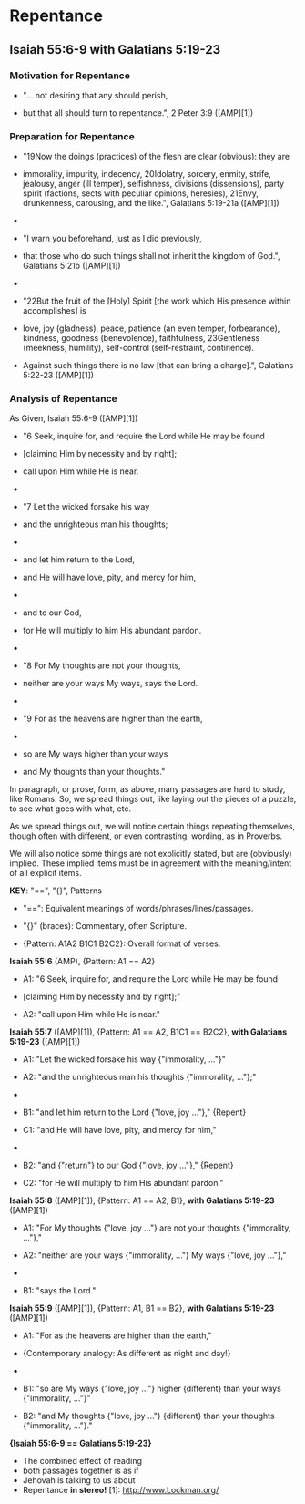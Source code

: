 # Repentance

## Isaiah 55:6-9 with Galatians 5:19-23

### Motivation for Repentance

- "… not desiring that any should perish,

- but that all should turn to repentance.",
2 Peter 3:9 ([AMP][1])

### Preparation for Repentance

- "19Now the doings (practices) of the
flesh are clear (obvious): they are

- immorality, impurity, indecency,
20Idolatry, sorcery, enmity, strife,
jealousy, anger (ill temper),
selfishness, divisions (dissensions),
party spirit (factions, sects with
peculiar opinions, heresies),
21Envy, drunkenness, carousing,
and the like.",
Galatians 5:19-21a ([AMP][1])

- 
- "I warn you beforehand,
just as I did previously,

- that those who do such things shall
not inherit the kingdom of God.",
Galatians 5:21b ([AMP][1])

- 
- "22But the fruit of the [Holy] Spirit
[the work which His presence
within accomplishes] is

- love, joy (gladness), peace,
patience (an even temper, forbearance),
kindness, goodness (benevolence),
faithfulness,
23Gentleness (meekness, humility),
self-control (self-restraint, continence).

- Against such things there is no law
[that can bring a charge].",
Galatians 5:22-23 ([AMP][1])

### Analysis of Repentance

As Given, Isaiah 55:6-9 ([AMP][1])

- "6 Seek, inquire for, and require the Lord
while He may be found

- [claiming Him by necessity and by right];

- call upon Him while He is near.

- 
- "7 Let the wicked forsake his way

- and the unrighteous man his thoughts;

- 
- and let him return to the Lord,

- and He will have love, pity, and mercy for him,

- 
- and to our God,

- for He will multiply to him
His abundant pardon.

- 
- "8 For My thoughts are not your thoughts,

- neither are your ways My ways, says the Lord.

- 
- "9 For as the heavens are higher than the earth,

- 
- so are My ways higher than your ways

- and My thoughts than your thoughts."

In paragraph, or prose, form, as above,
many passages are hard to study,
like Romans. So, we spread things out,
like laying out the pieces of a puzzle,
to see what goes with what, etc.

As we spread things out, we will notice
certain things repeating themselves,
though often with different, or even
contrasting, wording, as in Proverbs.

We will also notice some things are not
explicitly stated, but are (obviously) implied.
These implied items must be in agreement
with the meaning/intent of all explicit items.

**KEY**: "==", "{}", Patterns

- "==": Equivalent meanings of words/phrases/lines/passages.

- "{}" (braces): Commentary, often Scripture.

- {Pattern: A1A2 B1C1 B2C2}: Overall format of verses.

**Isaiah 55:6** (AMP), {Pattern: A1 == A2}

- A1: "6 Seek, inquire for, and require the Lord
while He may be found

- [claiming Him by necessity and by right];"

- A2: "call upon Him while He is near."

**Isaiah 55:7** ([AMP][1]), {Pattern: A1 == A2, B1C1 == B2C2}, **with Galatians 5:19-23** ([AMP][1])

- A1: "Let the wicked forsake his way {"immorality, ..."}"

- A2: "and the unrighteous man his thoughts {"immorality, ..."};"

- 
- B1: "and let him return to the Lord {"love, joy ..."}," {Repent}

- C1: "and He will have love, pity, and mercy for him,"

- 
- B2: "and {"return"} to our God {"love, joy ..."}," {Repent}

- C2: "for He will multiply to him His abundant pardon."

**Isaiah 55:8** ([AMP][1]), {Pattern: A1 == A2, B1}, **with Galatians 5:19-23** ([AMP][1])

- A1: "For My thoughts {"love, joy ..."}
are not your thoughts {"immorality, ..."},"

- A2: "neither are your ways {"immorality, ..."}
My ways {"love, joy ..."},"

- 
- B1: "says the Lord."

**Isaiah 55:9** ([AMP][1]), {Pattern: A1, B1 == B2}, **with Galatians 5:19-23** ([AMP][1])

- A1: "For as the heavens are higher than the earth,"

- {Contemporary analogy: As different as night and day!}

- 
- B1: "so are My ways {"love, joy ..."}
higher {different} than your ways {"immorality, ..."}"

- B2: "and My thoughts {"love, joy ..."}
{different} than your thoughts {"immorality, ..."}."

**{Isaiah 55:6-9 == Galatians 5:19-23}**

- The combined effect of reading
- both passages together is as if
- Jehovah is talking to us about
- Repentance **in stereo!**
[1]: http://www.Lockman.org/

